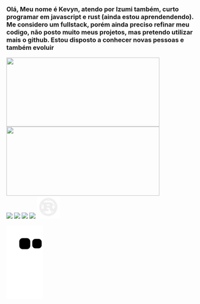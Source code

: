 ### Olá, Meu nome é Kevyn, atendo por Izumi também, curto programar em javascript e rust (ainda estou aprendendendo). Me considero um fullstack, porém ainda preciso refinar meu codigo, não posto muito meus projetos, mas pretendo utilizar mais o github. Estou disposto a conhecer novas pessoas e também evoluir


<div styles="display: flex; flex-direction: row;align-items: center; justify-content: space-between">
  <img align="center" width="400px" height="180px" src="https://github-readme-stats.vercel.app/api?username=Izumi-No&count_private=true&theme=dark&bg_color=45,0f0030,30005d&text_color=fff&hide_border=true " />
  <img height="180px" width="400px" align="center" src="https://github-readme-stats.vercel.app/api/top-langs/?username=Izumi-No&layout=compact&theme=dark&bg_color=45,0f0030,30005d&text_color=fff&hide_border=true" />
</div>
<div styles="display: flex; flex-direction: row;align-items: center; justify-content:center;">
<img width="55px"  src="https://cdn.jsdelivr.net/gh/devicons/devicon/icons/godot/godot-original.svg">
<img width="55px" src="https://cdn.jsdelivr.net/gh/devicons/devicon/icons/nodejs/nodejs-original.svg">
<img width="55px" src="https://cdn.jsdelivr.net/gh/devicons/devicon/icons/react/react-original.svg">
<img width="55px" src="https://cdn.jsdelivr.net/gh/devicons/devicon/icons/typescript/typescript-plain.svg">
<img width="60px" src="https://raw.githubusercontent.com/Izumi-No/Izumi-No/master/rust-plain.svg">

</svg>
  
</div>


![github contribution grid snake animation](https://raw.githubusercontent.com/Izumi-No/Izumi-No/output/github-contribution-grid-snake.svg)

